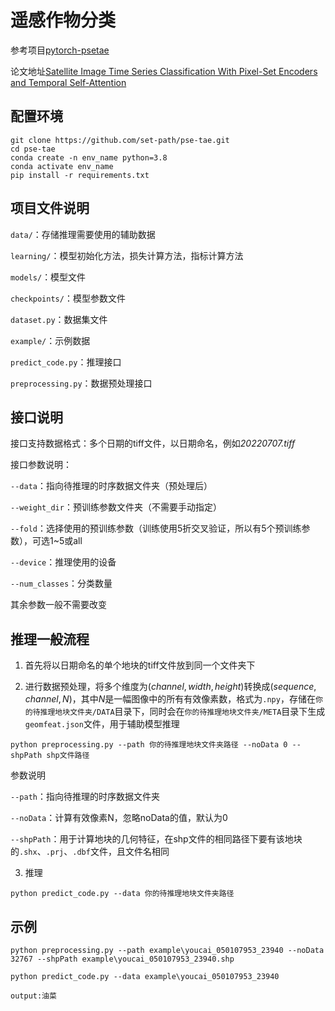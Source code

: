 # 遥感作物分类

参考项目[pytorch-psetae](https://github.com/VSainteuf/pytorch-psetae)

论文地址[Satellite Image Time Series Classification With Pixel-Set Encoders and Temporal Self-Attention](https://openaccess.thecvf.com/content_CVPR_2020/html/Garnot_Satellite_Image_Time_Series_Classification_With_Pixel-Set_Encoders_and_Temporal_CVPR_2020_paper.html)

## 配置环境

```shell
git clone https://github.com/set-path/pse-tae.git
cd pse-tae
conda create -n env_name python=3.8
conda activate env_name
pip install -r requirements.txt
```

## 项目文件说明

`data/`：存储推理需要使用的辅助数据

`learning/`：模型初始化方法，损失计算方法，指标计算方法

`models/`：模型文件

`checkpoints/`：模型参数文件

`dataset.py`：数据集文件

`example/`：示例数据

`predict_code.py`：推理接口

`preprocessing.py`：数据预处理接口


## 接口说明

接口支持数据格式：多个日期的tiff文件，以日期命名，例如*20220707.tiff*

接口参数说明：

`--data`：指向待推理的时序数据文件夹（预处理后）

`--weight_dir`：预训练参数文件夹（不需要手动指定）

`--fold`：选择使用的预训练参数（训练使用5折交叉验证，所以有5个预训练参数），可选1~5或all

`--device`：推理使用的设备

`--num_classes`：分类数量

其余参数一般不需要改变

## 推理一般流程

1. 首先将以日期命名的单个地块的tiff文件放到同一个文件夹下

2. 进行数据预处理，将多个维度为$(channel,width,height)$转换成$(sequence,channel,N)$，其中$N$是一幅图像中的所有有效像素数，格式为`.npy`，存储在`你的待推理地块文件夹/DATA`目录下，同时会在`你的待推理地块文件夹/META`目录下生成`geomfeat.json`文件，用于辅助模型推理

```shell
python preprocessing.py --path 你的待推理地块文件夹路径 --noData 0 --shpPath shp文件路径
```
参数说明

`--path`：指向待推理的时序数据文件夹

`--noData`：计算有效像素N，忽略noData的值，默认为0

`--shpPath`：用于计算地块的几何特征，在shp文件的相同路径下要有该地块的`.shx`、`.prj`、`.dbf`文件，且文件名相同

3. 推理

```shell
python predict_code.py --data 你的待推理地块文件夹路径
```

## 示例

```shell
python preprocessing.py --path example\youcai_050107953_23940 --noData 32767 --shpPath example\youcai_050107953_23940.shp

python predict_code.py --data example\youcai_050107953_23940

output:油菜
```